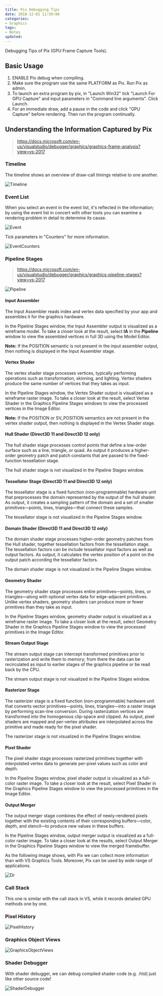 ```yaml
---
title: Pix Debugging Tips
date: 2018-12-01 11:59:00
categories:
- Graphics
tags:
- Notes
updated:
---
```


Debugging Tips of Pix (GPU Frame Capture Tools).
<!-- more -->

## Basic Usage

1. ENABLE Pix debug when compiling. 
2. Make sure the program use the same PLATFORM as Pix. Run Pix as admin.
3. To launch an extra program by pix, in "Launch Win32" tick "Launch For GPU Capture" and input parameters in "Command line arguments". Click Launch.
4. For an immediate draw, add a pause in the code and click "GPU Capture" before rendering. Then run the program continually.

## Understanding the Information Captured by Pix

> https://docs.microsoft.com/en-us/visualstudio/debugger/graphics/graphics-frame-analysis?view=vs-2017

### Timeline

The timeline shows an overview of draw-call timings relative to one another.

![Timeline](/contents/images/Pix-Debugging-Tips/Timeline.PNG)

### Event List

When you select an event in the event list, it's reflected in the information; by using the event list in concert with other tools you can examine a rendering problem in detail to determine its cause.

![Event](/contents/images/Pix-Debugging-Tips/Event_list.PNG)

Tick parameters in "Counters" for more information.

![EventCounters](/contents/images/Pix-Debugging-Tips/Event_list_counters.PNG)

### Pipeline Stages

> https://docs.microsoft.com/en-us/visualstudio/debugger/graphics/graphics-pipeline-stages?view=vs-2017

![Pipeline](/contents/images/Pix-Debugging-Tips/Pipeline.PNG)

#### Input Assembler

The Input Assembler reads index and vertex data specified by your app and assembles it for the graphics hardware.

In the Pipeline Stages window, the Input Assembler output is visualized as a wireframe model. To take a closer look at the result, select **IA** in the **Pipeline** window to view the assembled vertices in full 3D using the Model Editor.

**Note:** If the POSITION semantic is not present in the input assembler output, then nothing is displayed in the Input Assembler stage.

#### Vertex Shader

The vertex shader stage processes vertices, typically performing operations such as transformation, skinning, and lighting. Vertex shaders produce the same number of vertices that they takes as input.

In the Pipeline Stages window, the Vertex Shader output is visualized as a wireframe raster image. To take a closer look at the result, select Vertex Shader in the Graphics Pipeline Stages windows to view the processed vertices in the Image Editor.

**Note:** If the POSITION or SV_POSITION semantics are not present in the vertex shader output, then nothing is displayed in the Vertex Shader stage.

#### Hull Shader (Direct3D 11 and Direct3D 12 only)

The hull shader stage processes control points that define a low-order surface such as a line, triangle, or quad. As output it produces a higher-order geometry patch and patch constants that are passed to the fixed-function tessellation stage.

The hull shader stage is not visualized in the Pipeline Stages window.

#### Tessellator Stage (Direct3D 11 and Direct3D 12 only)

The tessellator stage is a fixed function (non-programmable) hardware unit that preprocesses the domain represented by the output of the hull shader. As output, it creates a sampling pattern of the domain and a set of smaller primitives—points, lines, triangles—that connect these samples.

The tessellator stage is not visualized in the Pipeline Stages window.

#### Domain Shader (Direct3D 11 and Direct3D 12 only)

The domain shader stage processes higher-order geometry patches from the Hull shader, together tessellation factors from the tessellation stage. The tessellation factors can be include tessellator input factors as well as output factors. As output, it calculates the vertex position of a point on the output patch according the tessellator factors.

The domain shader stage is not visualized in the Pipeline Stages window.

#### Geometry Shader

The geometry shader stage processes entire primitives—points, lines, or triangles—along with optional vertex data for edge-adjacent primitives. Unlike vertex shaders, geometry shaders can produce more or fewer primitives than they take as input.

In the Pipeline Stages window, geometry shader output is visualized as a wireframe raster image. To take a closer look at the result, select Geometry Shader in the Graphics Pipeline Stages window to view the processed primitives in the Image Editor.

#### Stream Output Stage

The stream output stage can intercept transformed primitives prior to rasterization and write them to memory; from there the data can be recirculated as input to earlier stages of the graphics pipeline or be read back by the CPU.

The stream output stage is not visualized in the Pipeline Stages window.

#### Rasterizer Stage

The rasterizer stage is a fixed function (non-programmable) hardware unit that converts vector primitives—points, lines, triangles—into a raster image by performing scan-line conversion. During rasterization vertices are transformed into the homogenous clip-space and clipped. As output, pixel shaders are mapped and per-vertex attributes are interpolated across the primitive and made ready for the pixel shader.

The rasterizer stage is not visualized in the Pipeline Stages window.

#### Pixel Shader

The pixel shader stage processes rasterized primitives together with interpolated vertex data to generate per-pixel values such as color and depth.

In the Pipeline Stages window, pixel shader output is visualized as a full-color raster image. To take a closer look at the result, select Pixel Shader in the Graphics Pipeline Stages window to view the processed primitives in the Image Editor.

#### Output Merger

The output merger stage combines the effect of newly-rendered pixels together with the existing contents of their corresponding buffers—color, depth, and stencil—to produce new values in these buffers.

In the Pipeline Stages window, output merger output is visualized as a full-color raster image. To take a closer look at the results, select Output Merger in the Graphics Pipeline Stages window to view the merged framebuffer.

As the following image shows, with Pix we can collect more information than with VS Graphics Tools. Moreover, Pix can be used by wide range of applications.

![Dr](/contents/images/Pix-Debugging-Tips/Dr_pix.PNG)

### Call Stack

This one is similar with the call stack in VS, while it records detailed GPU methods one by one.

### Pixel History

![PixelHistory](/contents/images/Pix-Debugging-Tips/Pixel_History.PNG)

### Graphics Object Views

![GraphicsObjectViews](/contents/images/Pix-Debugging-Tips/Graphics_object_view.PNG)

### Shader Debugger

With shader debugger, we can debug compiled shader code (e.g. .hlsl) just like other source code!

![ShaderDebugger](/contents/images/Pix-Debugging-Tips/Shader_debugger.PNG)